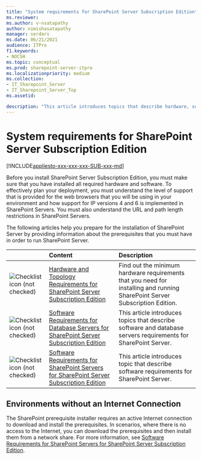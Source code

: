 ```yaml
---
title: "System requirements for SharePoint Server Subscription Edition"
ms.reviewer: 
ms.author: v-nsatapathy
author: nimishasatapathy
manager: serdars
ms.date: 06/21/2021
audience: ITPro
f1.keywords:
- NOCSH
ms.topic: conceptual
ms.prod: sharepoint-server-itpro
ms.localizationpriority: medium
ms.collection:
- IT_Sharepoint_Server
- IT_Sharepoint_Server_Top
ms.assetid: 

description: "This article introduces topics that describe hardware, software, and other requirements for SharePoint Server."
---
```


# System requirements for SharePoint Server Subscription Edition

[!INCLUDE[appliesto-xxx-xxx-xxx-SUB-xxx-md](../includes/appliesto-xxx-xxx-xxx-SUB-xxx-md.md)]
  
Before you install SharePoint Server Subscription Edition, you must make sure that you have installed all required hardware and software. To effectively plan your deployment, you must understand the level of support that is provided for the web browsers that you will be using in your environment and how support for IP versions 4 and 6 is implemented in SharePoint Servers. You must also understand the URL and path length restrictions in SharePoint Servers.

The following articles help you prepare for the installation of SharePoint Server by providing information about the prerequisites that you must have in order to run SharePoint Server.
    
||**Content**|**Description**|
|:-----|:-----|:-----|
|![Checklist icon (not checked)](../media/mod_icon_checklist_.png)|[Hardware and Topology Requirements for SharePoint Server Subscription Edition](hardware-and-topology-requirements-for-sharepoint-server-subscription-editon.md)|Find out the minimum hardware requirements that you need for installing and running SharePoint Server Subscription Edition.  <br/> |
|![Checklist icon (not checked)](../media/mod_icon_checklist_.png)|[Software Requirements for Database Servers for SharePoint Server Subscription Edition](software-requirements-for-database-servers-for-sharepoint-server-subscription-edition.md)|This article introduces topics that describe software and database servers requirements for SharePoint Server.  <br/> |
|![Checklist icon (not checked)](../media/mod_icon_checklist_.png)|[Software Requirements for SharePoint Servers for SharePoint Server Subscription Edition](software-requirements-for-sharepoint-servers-for-sharepoint-server-subscription-edition.md)|This article introduces topic that describe software requirements for SharePoint Server.  <br/> |  

## Environments without an Internet Connection

The SharePoint prerequisite installer requires an active Internet connection to download and install the prerequisites. In scenarios, where there is no access to the Internet, you can download the prerequisites and then install them from a network share. For more information, see [Software Requirements for SharePoint Servers for SharePoint Server Subscription Edition](software-requirements-for-sharepoint-servers-for-sharepoint-server-subscription-edition.md).
